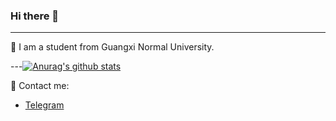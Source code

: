 ### Hi there 👋

---

🏫 I am a student from Guangxi Normal University.

---[![Anurag's github stats](https://github-readme-stats.vercel.app/api?username=universoar&show_icons=true&theme=dracula)](https://github.com/anuraghazra/github-readme-stats)

💬 Contact me:
- [Telegram](https://t.me/universoar_hax)

<!--
**Universoar/Universoar** is a ✨ _special_ ✨ repository because its `README.md` (this file) appears on your GitHub profile.

Here are some ideas to get you started:

- 🔭 I’m currently working on ...
- 🌱 I’m currently learning ...
- 👯 I’m looking to collaborate on ...
- 🤔 I’m looking for help with ...
- 💬 Ask me about ...
- 📫 How to reach me: ...
- 😄 Pronouns: ...
- ⚡ Fun fact: ...
-->
